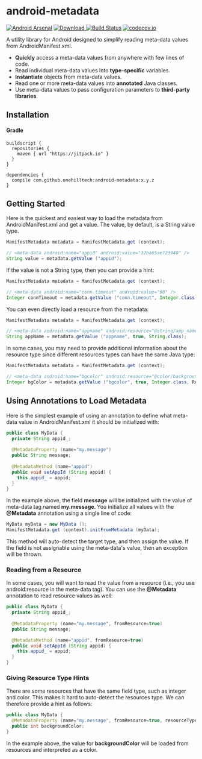 android-metadata
==================

[![Android Arsenal](https://img.shields.io/badge/Android%20Arsenal-android--metadata-green.svg?style=true)](https://android-arsenal.com/details/1/4045)
[![Download](https://api.bintray.com/packages/onehilltech/android/android-metadata/images/download.svg) ](https://bintray.com/onehilltech/android/android-metadata/_latestVersion)
[![Build Status](https://travis-ci.org/onehilltech/android-metadata.svg)](https://travis-ci.org/onehilltech/android-metadata)
[![codecov.io](http://codecov.io/github/onehilltech/android-metadata/coverage.svg?branch=master)](http://codecov.io/github/onehilltech/android-metadata?branch=master)

A utility library for Android designed to simplify reading meta-data
values from AndroidManifest.xml.

* **Quickly** access a meta-data values from anywhere with few lines of code.
* Read individual meta-data values into **type-specific** variables.
* **Instantiate** objects from meta-data values.
* Read one or more meta-data values into **annotated** Java classes.
* Use meta-data values to pass configuration parameters to **third-party libraries**.

## Installation

#### Gradle

```
buildscript {
  repositories {
    maven { url "https://jitpack.io" }
  }
}

dependencies {
  compile com.github.onehilltech:android-metadata:x.y.z
}
```

## Getting Started

Here is the quickest and easiest way to load the metadata from AndroidManifest.xml
and get a value. The value, by default, is a String value type.

```java
ManifestMetadata metadata = ManifestMetadata.get (context);

// <meta-data android:name="appid" android:value="32ba65ae723940" />
String value = metadata.getValue ("appid");
```

If the value is not a String type, then you can provide a hint:

```java
ManifestMetadata metadata = ManifestMetadata.get (context);

// <meta-data android:name="conn.timeout" android:value="60" />
Integer connTimeout = metadata.getValue ("conn.timeout", Integer.class);
```

You can even directly load a resource from the metadata:

```java
ManifestMetadata metadata = ManifestMetadata.get (context);

// <meta-data android:name="appname" android:resource="@string/app_name" />
String appName = metadata.getValue ("appname", true, String.class);
```

In some cases, you may need to provide additional information about
the resource type since different resources types can have the same 
Java type:

```java
ManifestMetadata metadata = ManifestMetadata.get (context);

// <meta-data android:name="bgcolor" android:resource="@color/background" />
Integer bgColor = metadata.getValue ("bgcolor", true, Integer.class, ResourceType.Color);
```

## Using Annotations to Load Metadata

Here is the simplest example of using an annotation to define what 
meta-data value in AndroidManifest.xml it should be initialized with:

```java
public class MyData {
  private String appid_;
  
  @MetadataProperty (name="my.message")
  public String message;
  
  @MetadataMethod (name="appid")
  public void setAppId (String appid) {
    this.appid_ = appid;
  }
}
```

In the example above, the field **message** will be initialized with 
the value of meta-data tag named **my.message**. You initialize all 
values with the **@Metadata** annotation using a single line of code:

```java
MyData myData = new MyData ();
ManifestMetadata.get (context).initFromMetadata (myData);
```

This method will auto-detect the target type, and then assign the value. 
If the field is not assignable using the meta-data's value, then an 
exception will be thrown.

### Reading from a Resource

In some cases, you will want to read the value from a resource (i.e., 
you use android:resource in the meta-data tag). You can use the **@Metadata** 
annotation to read resource values as well:

```java
public class MyData {
  private String appid_;
  
  @MetadataProperty (name="my.message", fromResource=true)
  public String message;

  @MetadataMethod (name="appid", fromResource=true)
  public void setAppId (String appid) {
    this.appid_ = appid;
  }
}
```

### Giving Resource Type Hints

There are some resources that have the same field type, such as integer 
and color. This makes it hard to auto-detect the resources type. We can
therefore provide a hint as follows:

```java
public class MyData {
  @MetadataProperty (name="my.message", fromResource=true, resourceType=ResourceType.Color)
  public int backgroundColor;
}
```

In the example above, the value for **backgroundColor** will be loaded 
from resources and interpreted as a color.
 
